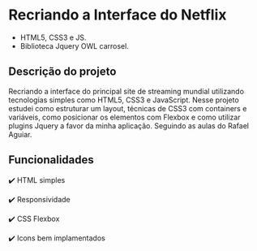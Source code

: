 # Recriando a Interface do Netflix

- HTML5, CSS3 e JS.
- Biblioteca Jquery OWL carrosel.

## Descrição do projeto

Recriando a interface do principal site de streaming mundial utilizando tecnologias simples como HTML5, CSS3 e JavaScript. Nesse projeto estudei como estruturar um layout, técnicas de CSS3 com containers e variáveis, como posicionar os elementos com Flexbox e como utilizar plugins Jquery a favor da minha aplicação.
Seguindo as aulas do Rafael Aguiar.

## Funcionalidades

✔️ HTML simples

✔️ Responsividade

✔️ CSS Flexbox

✔️ Icons bem implamentados
